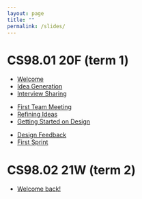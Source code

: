 ```yaml
---
layout: page
title: ""
permalink: /slides/
---
```



# CS98.01 20F (term 1)
* [Welcome](00_welcome/)
* [Idea Generation](01_ideas/)
* [Interview Sharing](01_interviews/)
<!-- * [Paper Sharing, Milestone Intro](02_paper_sharing/) -->
<!-- * [Hack-a-thing-1](02_hack-a-thing-1/) -->
<!-- https://tinyurl.com/cs98-20w-pitches -->
<!-- EE* [Pitch Intro](02_pitch_intro/) -->
<!-- EE* [milestone intro](02_milestone_intro/) (nah) -->
<!-- EE idea pitches and paper sharing -->
* [First Team Meeting](03_first-team-meeting)
* [Refining Ideas](04_user-personas)
* [Getting Started on Design](04_design) 
<!-- * [Scaffolding Intro](05_scaffolding) -->
* [Design Feedback](05_design_feedback)
* [First Sprint](05_first-sprint)
<!-- EE* [GitHub Pull Requests](05_github-prs) -->
<!-- EE* [Code Review Intro](07_code_review/) -->

# CS98.02 21W (term 2)
* [Welcome back!](20_welcome/)

<!-- * [Success Validation](24_success_validation/) -->

<!-- * [Code Review 2](22_code_review/) -->


<!-- ### Together -->
<!-- * [Sharing is Caring](30_sharing-is-caring/) -->

<!-- * [Teams, Teams, Teams](31_teamsteamsteams) -->
<!-- * [Feedback Session](33_feedback_session) -->




<!-- * [3/28 Welcome](00_welcome/) -->
<!-- * [3/28 Structure of the Internet](01_interwebs/) -->
<!-- * [3/30 HTML](02_html/) -->
<!-- * [3/30 Git](02_git/) -->
<!-- * [4/4 CSS](03_css/) -->
<!-- * [4/6 JS P1](04_js1) -->
<!-- * [4/11 JS P2](05_js2) -->
<!-- * [4/13 React and Review](06_react1) -->
<!-- * [4/18 More React](07_react  2) -->
<!-- * [4/20 Immutability, etc](08_immutable) -->
<!-- * [4/25 Routing Frontend](09_routing) -->
<!-- * [4/27 Redux](10_redux) -->
<!-- * [5/2 Pitches](11_pitches) -->
<!-- * [5/4 Databases](12_intro_to_databases) -->
<!-- * [5/9 Sessions & Auth](13_sessions_auth) -->
<!-- * [5/11 Catchup](14_catchup) -->
<!-- * [5/16 Websockets](15_websockets) -->
<!-- * [5/18 TBD]() -->
<!-- * [5/23 TBD]() -->
<!-- * [5/25 TBD]() -->
<!-- * [5/30 Wrapup](16_wrapup) -->
